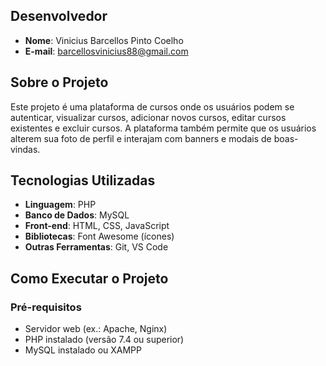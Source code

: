 ## Desenvolvedor
- **Nome**: Vinicius Barcellos Pinto Coelho
- **E-mail**: barcellosvinicius88@gmail.com


## Sobre o Projeto
Este projeto é uma plataforma de cursos onde os usuários podem se autenticar, visualizar cursos, adicionar novos cursos, editar cursos existentes e excluir cursos. A plataforma também permite que os usuários alterem sua foto de perfil e interajam com banners e modais de boas-vindas.


## Tecnologias Utilizadas
- **Linguagem**: PHP
- **Banco de Dados**: MySQL
- **Front-end**: HTML, CSS, JavaScript
- **Bibliotecas**: Font Awesome (ícones)
- **Outras Ferramentas**: Git, VS Code


## Como Executar o Projeto
### Pré-requisitos
- Servidor web (ex.: Apache, Nginx)
- PHP instalado (versão 7.4 ou superior)
- MySQL instalado ou XAMPP
